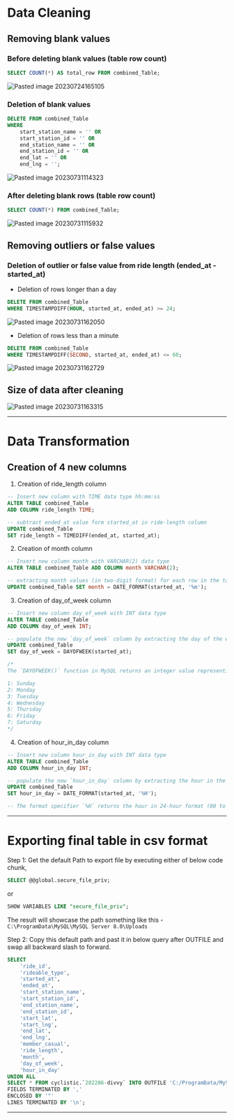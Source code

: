 # Data Cleaning 
## Removing blank values
### Before deleting blank values (table row count)
```sql
SELECT COUNT(*) AS total_row FROM combined_Table;
```
![Pasted image 20230724165105](https://github.com/GaneshHonrao/Google-Data-Analytics-Capstone-Project-on-Cyclistic-Bike-Share-With-SQL-Tableau/assets/144705832/053c0253-dbef-4795-8c26-b8b03f989a54)


### Deletion of blank values
```sql
DELETE FROM combined_Table
WHERE 
	start_station_name = '' OR 
	start_station_id = '' OR 
	end_station_name = '' OR 
	end_station_id = '' OR 
	end_lat = '' OR 
	end_lng = '';
```
![Pasted image 20230731114323](https://github.com/GaneshHonrao/Google-Data-Analytics-Capstone-Project-on-Cyclistic-Bike-Share-With-SQL-Tableau/assets/144705832/da6888c1-d01d-408f-84e4-6320bca8bea9)


### After deleting blank rows (table row count)
```sql
SELECT COUNT(*) FROM combined_Table;
```
![Pasted image 20230731115932](https://github.com/GaneshHonrao/Google-Data-Analytics-Capstone-Project-on-Cyclistic-Bike-Share-With-SQL-Tableau/assets/144705832/4703acaf-d89e-4f2f-8672-3f1bd5632276)


## Removing outliers or false values
### Deletion of outlier or false value from ride length (ended_at - started_at)
- Deletion of rows longer than a day
```sql
DELETE FROM combined_Table 
WHERE TIMESTAMPDIFF(HOUR, started_at, ended_at) >= 24;
```
![Pasted image 20230731162050](https://github.com/GaneshHonrao/Google-Data-Analytics-Capstone-Project-on-Cyclistic-Bike-Share-With-SQL-Tableau/assets/144705832/b6400545-6f39-4c69-9cd6-16614dda5618)


- Deletion of rows less than a minute
```sql
DELETE FROM combined_Table
WHERE TIMESTAMPDIFF(SECOND, started_at, ended_at) <= 60;
```
![Pasted image 20230731162729](https://github.com/GaneshHonrao/Google-Data-Analytics-Capstone-Project-on-Cyclistic-Bike-Share-With-SQL-Tableau/assets/144705832/fb711b51-1445-4a3a-93b0-506db77926f5)


## Size of data after cleaning 
![Pasted image 20230731163315](https://github.com/GaneshHonrao/Google-Data-Analytics-Capstone-Project-on-Cyclistic-Bike-Share-With-SQL-Tableau/assets/144705832/a39fd5f6-32a0-4433-88c9-602a6e9b8a1d)

---
# Data Transformation
## Creation of 4 new columns
1. Creation of ride_length column
```sql
-- Insert new column with TIME data type hh:mm:ss
ALTER TABLE combined_Table
ADD COLUMN ride_length TIME;

-- subtract ended_at value form started_at in ride-length column
UPDATE combined_Table
SET ride_length = TIMEDIFF(ended_at, started_at);
```

2. Creation of month column
```sql
-- Insert new column month with VARCHAR(2) data type
ALTER TABLE combined_Table ADD COLUMN month VARCHAR(2);

-- extracting month values (in two-digit format) for each row in the table
UPDATE combined_Table SET month = DATE_FORMAT(started_at, '%m');
```

3. Creation of day_of_week column
```sql
-- Insert new column day_of_week with INT data type
ALTER TABLE combined_Table 
ADD COLUMN day_of_week INT;

-- populate the new `day_of_week` column by extracting the day of the week from the `started_at` column
UPDATE combined_Table 
SET day_of_week = DAYOFWEEK(started_at);

/*
The `DAYOFWEEK()` function in MySQL returns an integer value representing the day of the week for a given date or datetime. The numbering convention used by MySQL is as follows:

1: Sunday
2: Monday
3: Tuesday
4: Wednesday
5: Thursday
6: Friday
7: Saturday
*/
```

4. Creation of hour_in_day column
```sql
-- Insert new column hour_in_day with INT data type
ALTER TABLE combined_Table 
ADD COLUMN hour_in_day INT;

-- populate the new `hour_in_day` column by extracting the hour in the day from the `started_at` column
UPDATE combined_Table 
SET hour_in_day = DATE_FORMAT(started_at, '%H');

-- The format specifier `%H` returns the hour in 24-hour format (00 to 23)
```

---
# Exporting final table in csv format

Step 1: Get the default Path to export file by executing either of below code chunk,
```sql
SELECT @@global.secure_file_priv;
```
or 
```sql
SHOW VARIABLES LIKE "secure_file_priv";
```

The result will showcase the path something like this - 
`C:\ProgramData\MySQL\MySQL Server 8.0\Uploads`

Step 2: Copy this default path and past it in below query after OUTFILE and swap all backward slash to forward.
```sql
SELECT 
	'ride_id',
	'rideable_type',
	'started_at',
	'ended_at',
	'start_station_name',
	'start_station_id',
	'end_station_name',
	'end_station_id',
	'start_lat',
	'start_lng',
	'end_lat',
	'end_lng',
	'member_casual',
	'ride_length',
	'month',
	'day_of_week',
	'hour_in_day'
UNION ALL
SELECT * FROM cyclistic.`202206-divvy` INTO OUTFILE 'C:/ProgramData/MySQL/MySQL Server 8.0/Uploads/cyclistic_data.csv' 
FIELDS TERMINATED BY ',' 
ENCLOSED BY '"' 
LINES TERMINATED BY '\n';
```

---

